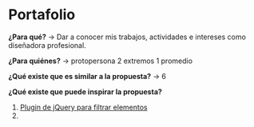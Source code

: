 # Portafolio

**¿Para qué?** → Dar a conocer mis trabajos, actividades e intereses como diseñadora profesional.

**¿Para quiénes?** → protopersona 2 extremos 1 promedio

**¿Qué existe que es similar a la propuesta?** → 6

**¿Qué existe que puede inspirar la propuesta?** 

1. [Plugin de jQuery para filtrar elementos](https://isotope.metafizzy.co/)
2. 
